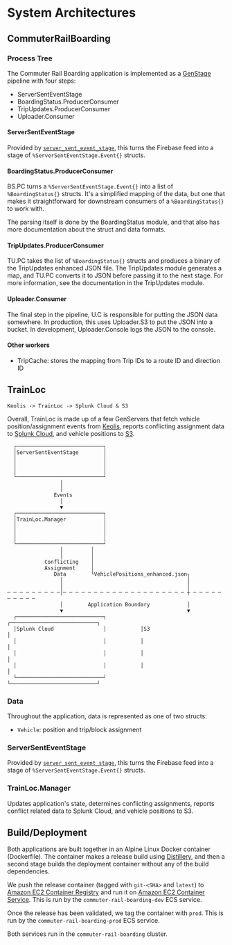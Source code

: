 # System Architectures

## CommuterRailBoarding

### Process Tree

The Commuter Rail Boarding application is implemented as a [GenStage][gen_stage]
pipeline with four steps:

* ServerSentEventStage
* BoardingStatus.ProducerConsumer
* TripUpdates.ProducerConsumer
* Uploader.Consumer

#### ServerSentEventStage

Provided by
[`server_sent_event_stage`](https://hex.pm/packages/server_sent_event_stage),
this turns the Firebase feed into a stage of `%ServerSentEventStage.Event{}` structs.

#### BoardingStatus.ProducerConsumer

BS.PC turns a `%ServerSentEventStage.Event{}` into a list of `%BoardingStatus{}` structs.
It's a simplified mapping of the data, but one that makes it straightforward
for downstream consumers of a `%BoardingStatus{}` to work with.

The parsing itself is done by the BoardingStatus module, and that also has
more documentation about the struct and data formats.

#### TripUpdates.ProducerConsumer

TU.PC takes the list of `%BoardingStatus{}` structs and produces a binary of
the TripUpdates enhanced JSON file. The TripUpdates module generates a map,
and TU.PC converts it to JSON before passing it to the next stage.  For more
information, see the documentation in the TripUpdates module.

#### Uploader.Consumer

The final step in the pipeline, U.C is responsible for putting the JSON data
somewhere.  In production, this uses Uploader.S3 to put the JSON into a
bucket.  In development, Uploader.Console logs the JSON to the console.

#### Other workers

* TripCache: stores the mapping from Trip IDs to a route ID and direction ID

## TrainLoc

`Keolis -> TrainLoc -> Splunk Cloud & S3`

Overall, TrainLoc is made up of a few GenServers that fetch vehicle
position/assignment events from [Keolis](http://www.keoliscs.com/about-us/),
reports conflicting assignment data to [Splunk
Cloud](https://www.splunk.com/en_us/products/splunk-cloud.html), and vehicle
positions to [S3](https://aws.amazon.com/s3/).


      ┌────────────────────────────┐
      │ServerSentEventStage        │
      │                            │
      │                            │
      │                            │
      └────────────────────────────┘            
                     │                          
                     │                          
                   Events                
                     │                   
                     ▼                   
      ┌────────────────────────────┐     
      │TrainLoc.Manager            │    
      │                            │  
      │                            │
      │                            │ 
      └────────────────────────────┘ 
                     │         │
                     │         │
                Conflicting    │
                Assignment     │
                   Data        └VehiclePositions_enhanced.json┐
                     │                                        │
                     │                                        │
    ─ ─ ─ ─ ─ ─ ─ ─ ─│─ ─ ─ ─ ─ ─ ─ ─ ─ ─ ─ ─ ─ ─ ─ ─ ─ ─ ─ ─ ┼ ─ ─ ─ ─ ─ ─ ─ ─ ─ ─
                     │        Application Boundary            │
                     ▼                                        ▼
      ┌────────────────────────────┐           ┌────────────────────────────┐
      │Splunk Cloud                │           │S3                          │
      │                            │           │                            │
      │                            │           │                            │
      │                            │           │                            │
      └────────────────────────────┘           └────────────────────────────┘


### Data

Throughout the application, data is represented as one of two structs:

* `Vehicle`: position and trip/block assignment

### ServerSentEventStage

Provided by
[`server_sent_event_stage`](https://hex.pm/packages/server_sent_event_stage),
this turns the Firebase feed into a stage of `%ServerSentEventStage.Event{}` structs.

### TrainLoc.Manager

Updates application's state, determines conflicting assignments, reports
conflict related data to Splunk Cloud, and vehicle positions to S3.

## Build/Deployment

Both applications are built together in an Alpine Linux Docker container
(Dockerfile). The container makes a release build using
[Distillery][distillery], and then a second stage builds the deployment
container without any of the build dependencies.

We push the release container (tagged with `git-<SHA>` and `latest`)
to [Amazon EC2 Container Registry][ecr] and run it
on [Amazon EC2 Container Service][ecs]. This is run by the
`commuter-rail-boarding-dev` ECS service.

Once the release has been validated, we tag the container with `prod`. This
is run by the `commuter-rail-boarding-prod` ECS service.

Both services run in the `commuter-rail-boarding` cluster.

[gen_stage]: https://github.com/elixir-lang/gen_stage
[server_sent_event]: https://html.spec.whatwg.org/multipage/server-sent-events.html#parsing-an-event-stream
[httpoison]: https://github.com/edgurgel/httpoison
[distillery]: https://github.com/bitwalker/distillery
[ecr]: https://aws.amazon.com/ecr/
[ecs]: https://aws.amazon.com/ecs/
